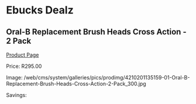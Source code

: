 
# Ebucks Dealz
## Oral-B Replacement Brush Heads Cross Action - 2 Pack
[Product Page](https://www.ebucks.com/web/shop/productSelected.do?prodId=539033887&catId=908594260)

Price: R295.00

Image: /web/cms/system/galleries/pics/prodimg/4210201135159-01-Oral-B-Replacement-Brush-Heads-Cross-Action-2-Pack_300.jpg

Savings: 


	